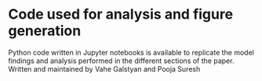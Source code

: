 # Code used for analysis and figure generation

Python code written in Jupyter notebooks is available to replicate the model findings and analysis performed in the different sections of the paper.
Written and maintained by Vahe Galstyan and Pooja Suresh
